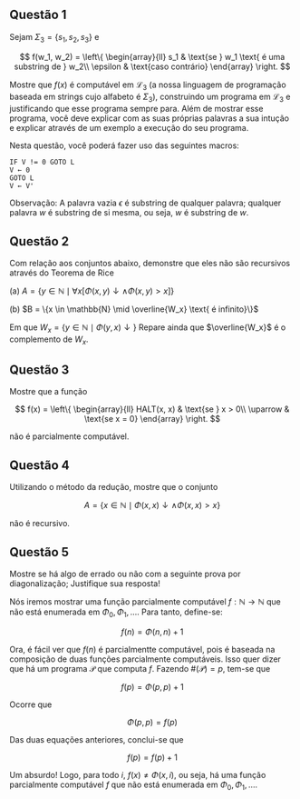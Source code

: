 ## Questão 1

Sejam $\Sigma_3 = \{s_1, s_2, s_3\}$ e

$$
f(w_1, w_2) =
\left\{
\begin{array}{ll}
s_1 & \text{se } w_1 \text{ é uma substring de } w_2\\
\epsilon & \text{caso contrário}
\end{array}
\right.
$$

Mostre que $f(x)$ é computável em $\mathscr{L}_3$ (a nossa linguagem de programação baseada em strings cujo alfabeto é $\Sigma_3$), construindo um programa em $\mathscr{L}_3$ e justificando que esse programa sempre para. Além de mostrar esse programa, você deve explicar com as suas próprias palavras a sua intução e explicar através de um exemplo a execução do seu programa.

Nesta questão, você poderá fazer uso das seguintes macros:

```
IF V != 0 GOTO L
V ← 0
GOTO L
V ← V'
```

Observação: A palavra vazia $\epsilon$ é substring de qualquer palavra; qualquer palavra $w$ é substring de si mesma, ou seja, $w$ é substring de $w$.

## Questão 2

Com relação aos conjuntos abaixo, demonstre que eles não são recursivos através do Teorema de Rice

(a) $A = \{y \in \mathbb{N} \mid \forall x[\Phi(x, y)\downarrow \wedge \Phi(x, y) > x]\}$

(b) $B = \{x \in \mathbb{N} \mid \overline{W_x} \text{ é infinito}\}$

Em que $W_x = \{y \in \mathbb{N} \mid \Phi(y, x)\downarrow\}$ Repare ainda que $\overline{W_x}$ é o complemento de $W_x$.

## Questão 3

Mostre que a função

$$
f(x) =
\left\{
\begin{array}{ll}
HALT(x, x) & \text{se } x > 0\\
\uparrow & \text{se x = 0}
\end{array}
\right.
$$

não é parcialmente computável.

## Questão 4

Utilizando o método da redução, mostre que o conjunto

$$A = \{x \in \mathbb{N} \mid \Phi(x,x)\downarrow \wedge \Phi(x,x) > x\}$$

não é recursivo.

## Questão 5

Mostre se há algo de errado ou não com a seguinte prova por diagonalização; Justifique sua resposta!

Nós iremos mostrar uma função parcialmente computável $f : \mathbb{N} \rightarrow \mathbb{N}$ que não está enumerada em $\Phi_0, \Phi_1, \ldots$. Para tanto, define-se:

$$f(n) = \Phi(n,n) + 1$$

Ora, é fácil ver que $f(n)$ é parcialmentte computável, pois é baseada na composição de duas funções parcialmente computáveis. Isso quer dizer que há um programa $\mathcal{P}$ que computa $f$. Fazendo $\#(\mathcal{P}) = p$, tem-se que

$$f(p) = \Phi(p,p) + 1$$

Ocorre que

$$\Phi(p,p) = f(p)$$

Das duas equações anteriores, conclui-se que

$$f(p) = f(p) + 1$$

Um absurdo! Logo, para todo $i$, $f(x) \neq \Phi(x, i)$, ou seja, há uma função parcialmente computável $f$ que não está enumerada em $\Phi_0, \Phi_1, \ldots$.